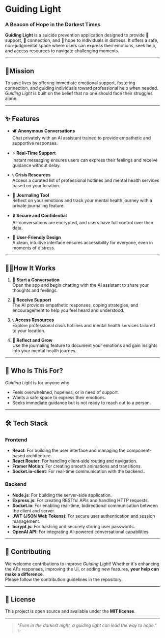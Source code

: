 # Guiding Light 

### A Beacon of Hope in the Darkest Times

**Guiding Light** is a suicide prevention application designed to provide 💬 support, 🤝 connection, and 🌈 hope to individuals in distress. It offers a safe, non-judgmental space where users can express their emotions, seek help, and access resources to navigate challenging moments.

---

## 🌟Mission

To save lives by offering immediate emotional support, fostering connection, and guiding individuals toward professional help when needed. *Guiding Light* is built on the belief that no one should face their struggles alone.

---

## ✨ Features

- 🕊️ **Anonymous Conversations**\
  Chat privately with an AI assistant trained to provide empathetic and supportive responses.

- ⚡ **Real-Time Support**\
  Instant messaging ensures users can express their feelings and receive guidance without delay.

- 📞 **Crisis Resources**\
  Access a curated list of professional hotlines and mental health services based on your location.

- 📓 **Journaling Tool**\
  Reflect on your emotions and track your mental health journey with a private journaling feature.

- 🔒 **Secure and Confidential**\
  All conversations are encrypted, and users have full control over their data.

- 🎨 **User-Friendly Design**\
  A clean, intuitive interface ensures accessibility for everyone, even in moments of distress.

---

## 👨‍💻How It Works

1. 💬 **Start a Conversation**\
   Open the app and begin chatting with the AI assistant to share your thoughts and feelings.

2. 🤗 **Receive Support**\
   The AI provides empathetic responses, coping strategies, and encouragement to help you feel heard and understood.

3. 📞 **Access Resources**\
   Explore professional crisis hotlines and mental health services tailored to your location.

4. 📝 **Reflect and Grow**\
   Use the journaling feature to document your emotions and gain insights into your mental health journey.

---

## 🤝 Who Is This For?

*Guiding Light* is for anyone who:

- Feels overwhelmed, hopeless, or in need of support.
- Wants a safe space to express their emotions.
- Seeks immediate guidance but is not ready to reach out to a person.

---

## 🛠 Tech Stack

### Frontend

- **React**: For building the user interface and managing the component-based architecture.
- **React Router**: For handling client-side routing and navigation.
- **Framer Motion**: For creating smooth animations and transitions.
- **Socket.io-client**: For real-time communication with the backend..

### Backend

- **Node.js**: For building the server-side application.
- **Express.js**: For creating RESTful APIs and handling HTTP requests.
- **Socket.io**: For enabling real-time, bidirectional communication between the client and server.
- **JWT (JSON Web Tokens)**: For secure user authentication and session management.
- **bcrypt.js**: For hashing and securely storing user passwords.
- **OpenAI API**: For integrating AI-powered conversational capabilities.

---

## 🌟 Contributing

We welcome contributions to improve *Guiding Light*! Whether it's enhancing the AI's responses, improving the UI, or adding new features, **your help can make a difference**.\
Please follow the contribution guidelines in the repository.

---

## 📜 License

This project is open source and available under the **MIT license**.

---

> *"Even in the darkest night, a guiding light can lead the way to hope."* ✨

